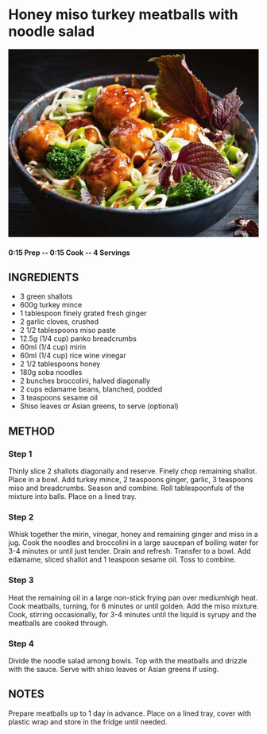 # Honey miso turkey meatballs with noodle salad
![](https://raw.githubusercontent.com/fuzzwah/recipes/master/pics/Honey_miso_turkey_meatballs_with_noodle_salad.jpg)
#### 0:15 Prep -- 0:15 Cook -- 4 Servings
## INGREDIENTS
* 3 green shallots
* 600g turkey mince
* 1 tablespoon finely grated fresh ginger
* 2 garlic cloves, crushed
* 2 1/2 tablespoons miso paste
* 12.5g (1/4 cup) panko breadcrumbs
* 60ml (1/4 cup) mirin
* 60ml (1/4 cup) rice wine vinegar
* 2 1/2 tablespoons honey
* 180g soba noodles
* 2 bunches broccolini, halved diagonally
* 2 cups edamame beans, blanched, podded
* 3 teaspoons sesame oil
* Shiso leaves or Asian greens, to serve (optional)
## METHOD
### Step 1
Thinly slice 2 shallots diagonally and reserve. Finely chop remaining shallot. Place in a bowl. Add turkey mince, 2 teaspoons ginger, garlic, 3 teaspoons miso and breadcrumbs. Season and combine. Roll tablespoonfuls of the mixture into balls. Place on a lined tray.
### Step 2
Whisk together the mirin, vinegar, honey and remaining ginger and miso in a jug. Cook the noodles and broccolini in a large saucepan of boiling water for 3-4 minutes or until just tender. Drain and refresh. Transfer to a bowl. Add edamame, sliced shallot and 1 teaspoon sesame oil. Toss to combine.
### Step 3
Heat the remaining oil in a large non-stick frying pan over mediumhigh heat. Cook meatballs, turning, for 6 minutes or until golden. Add the miso mixture. Cook, stirring occasionally, for 3-4 minutes until the liquid is syrupy and the meatballs are cooked through.
### Step 4
Divide the noodle salad among bowls. Top with the meatballs and drizzle with the sauce. Serve with shiso leaves or Asian greens if using.
## NOTES
Prepare meatballs up to 1 day in advance. Place on a lined tray, cover with plastic wrap and store in the fridge until needed.
